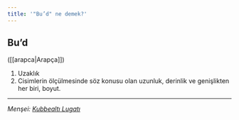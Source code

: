 ```yaml
---
title: '"Bu’d" ne demek?'
---
```


## Bu’d
([[arapca|Arapça]]) 
1. Uzaklık
2. Cisimlerin ölçülmesinde söz konusu olan uzunluk, derinlik ve genişlikten her biri, boyut.

---
*Menşei: [Kubbealtı Lugatı](https://www.lugatim.com/s/Buut)*